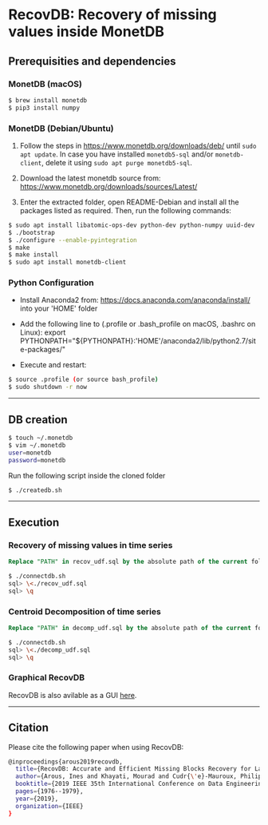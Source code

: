 # RecovDB: Recovery of missing values inside MonetDB

## Prerequisities and dependencies

### MonetDB (macOS)

``` bash 
$ brew install monetdb
$ pip3 install numpy
```

### MonetDB (Debian/Ubuntu)

1. Follow the steps in https://www.monetdb.org/downloads/deb/ until `sudo apt update`. In case you have installed `monetdb5-sql` and/or `monetdb-client`, delete it using `sudo apt purge monetdb5-sql`.

2. Download the latest monetdb source from: https://www.monetdb.org/downloads/sources/Latest/

3. Enter the extracted folder, open README-Debian and install all the packages listed as required. Then, run the following commands: 

``` bash 
$ sudo apt install libatomic-ops-dev python-dev python-numpy uuid-dev
$ ./bootstrap
$ ./configure --enable-pyintegration
$ make
$ make install
$ sudo apt install monetdb-client
```

### Python Configuration

- Install Anaconda2 from: https://docs.anaconda.com/anaconda/install/ into your 'HOME' folder

- Add the following line to (.profile or .bash_profile on macOS, .bashrc on Linux):
 export PYTHONPATH="${PYTHONPATH}:'HOME'/anaconda2/lib/python2.7/site-packages/"

- Execute and restart:
``` bash 
$ source .profile (or source bash_profile)
$ sudo shutdown -r now
```
___

## DB creation


``` bash 
$ touch ~/.monetdb
$ vim ~/.monetdb
user=monetdb
password=monetdb
```
Run the following script inside the cloned folder

``` bash 
$ ./createdb.sh
```
___

## Execution

### Recovery of missing values in time series


``` sql
Replace "PATH" in recov_udf.sql by the absolute path of the current folder
```


``` bash
$ ./connectdb.sh
sql> \<./recov_udf.sql
sql> \q
```

### Centroid Decomposition of time series


``` sql
Replace "PATH" in decomp_udf.sql by the absolute path of the current folder
```


``` bash
$ ./connectdb.sh
sql> \<./decomp_udf.sql
sql> \q
```

### Graphical RecovDB

RecovDB is also avilable as a GUI [here](http://revival.exascale.info/recovery/recovdb.php).
___

## Citation

Please cite the following paper when using RecovDB:
``` bash
@inproceedings{arous2019recovdb,
  title={RecovDB: Accurate and Efficient Missing Blocks Recovery for Large Time Series},
  author={Arous, Ines and Khayati, Mourad and Cudr{\'e}-Mauroux, Philippe and Zhang, Ying and Kersten, Martin and Stalinlov, Svetlin},
  booktitle={2019 IEEE 35th International Conference on Data Engineering (ICDE)},
  pages={1976--1979},
  year={2019},
  organization={IEEE}
}
```
